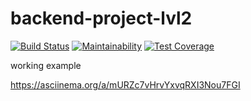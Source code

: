 # backend-project-lvl2
[![Build Status](https://travis-ci.org/Legomegger/backend-project-lvl2.svg?branch=master)](https://travis-ci.org/Legomegger/backend-project-lvl2)
[![Maintainability](https://api.codeclimate.com/v1/badges/76688c851dc130536551/maintainability)](https://codeclimate.com/github/Legomegger/backend-project-lvl2/maintainability)
[![Test Coverage](https://api.codeclimate.com/v1/badges/76688c851dc130536551/test_coverage)](https://codeclimate.com/github/Legomegger/backend-project-lvl2/test_coverage)

working example

 https://asciinema.org/a/mURZc7vHrvYxvqRXI3Nou7FGI


